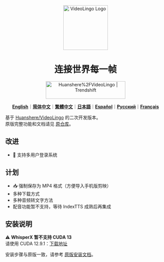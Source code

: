 <div align="center">

<img src="/docs/logo.png" alt="VideoLingo Logo" height="140">

# 连接世界每一帧

<a href="https://trendshift.io/repositories/12200" target="_blank"><img src="https://trendshift.io/api/badge/repositories/12200" alt="Huanshere%2FVideoLingo | Trendshift" style="width: 250px; height: 55px;" width="250" height="55"/></a>

[**English**](/README.md)｜[**简体中文**](/translations/README.zh.md)｜[**繁體中文**](/translations/README.zh-TW.md)｜[**日本語**](/translations/README.ja.md)｜[**Español**](/translations/README.es.md)｜[**Русский**](/translations/README.ru.md)｜[**Français**](/translations/README.fr.md)

</div>

基于 [Huanshere/VideoLingo](https://github.com/Huanshere/VideoLingo) 的二次开发版本。  
原版完整功能和文档请见 [原仓库](https://github.com/Huanshere/VideoLingo)。

## 改进
- 👥 支持多用户登录系统

## 计划
- 📥 强制保存为 MP4 格式（方便导入手机版剪映）
- 多种下载方式  
- 多种音频转文字方法  
- 配音功能暂不支持，等待 IndexTTS 成熟后再集成  

## 安装说明
⚠️ **WhisperX 暂不支持 CUDA 13**  
请使用 CUDA 12.9.1：[下载地址](https://developer.nvidia.com/cuda-12-9-1-download-archive)  

安装步骤与原版一致，请参考 [原版安装文档](https://github.com/Huanshere/VideoLingo?tab=readme-ov-file#installation)。